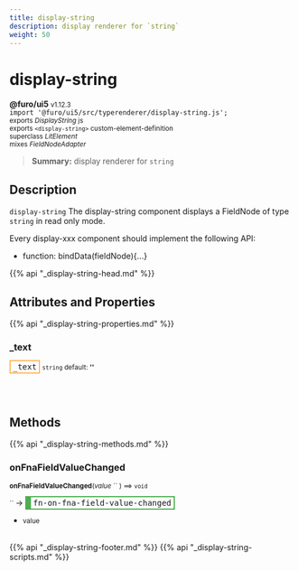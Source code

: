 ```yaml
---
title: display-string
description: display renderer for `string`
weight: 50
---
```


# display-string
**@furo/ui5** <small>v1.12.3</small>
<br>`import '@furo/ui5/src/typerenderer/display-string.js';`<small>
<br>exports *DisplayString* js
<br>exports `<display-string>` custom-element-definition
<br>superclass *LitElement*
<br> mixes *FieldNodeAdapter*</small>

> **Summary:** display renderer for `string`

## Description

`display-string`
The display-string component displays a FieldNode of type `string` in read only mode.

Every display-xxx component should implement the following API:
- function: bindData(fieldNode){...}

{{% api "_display-string-head.md" %}}

## Attributes and Properties
{{% api "_display-string-properties.md" %}}




### **_text**

<span  style="border-width:2px; border-style: solid;border-color:  rgb(255, 182, 91);font-family:monospace; padding:2px 4px;">_text</span>
<small>`string` default: **&#39;&#39;**</small>


<br><br>

## Methods
{{% api "_display-string-methods.md" %}}


### **onFnaFieldValueChanged**
<small>**onFnaFieldValueChanged**(*value* `` ) ⟹ `void`</small>

<small>`` </small> →
<span  style="border-width:2px 2px 2px 10px; border-style: solid;border-color:  rgb(76, 175, 80);font-family:monospace; padding:2px 4px;">fn-on-fna-field-value-changed</span>



- <small>value </small>
<br><br>





{{% api "_display-string-footer.md" %}}
{{% api "_display-string-scripts.md" %}}
